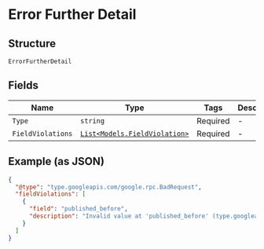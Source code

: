 
# Error Further Detail

## Structure

`ErrorFurtherDetail`

## Fields

| Name | Type | Tags | Description |
|  --- | --- | --- | --- |
| `Type` | `string` | Required | - |
| `FieldViolations` | [`List<Models.FieldViolation>`](../../doc/models/field-violation.md) | Required | - |

## Example (as JSON)

```json
{
  "@type": "type.googleapis.com/google.rpc.BadRequest",
  "fieldViolations": [
    {
      "field": "published_before",
      "description": "Invalid value at 'published_before' (type.googleapis.com/google.protobuf.Timestamp), Field 'published_before', Illegal timestamp format; timestamps must end with 'Z' or have a valid timezone offset."
    }
  ]
}
```


